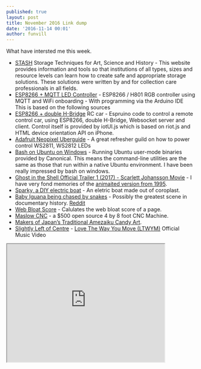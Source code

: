 ```yaml
---
published: true
layout: post
title: November 2016 Link dump  
date: '2016-11-14 00:01'
author: funvill
---
```


What have intersted me this week.

- [STASH](http://stashc.com/) Storage Techniques for Art, Science and History - This website provides information and tools so that institutions of all types, sizes and resource levels can learn how to create safe and appropriate storage solutions. These solutions were written by and for collection care professionals in all fields.
- [ESP8266 + MQTT LED Controller](https://github.com/CurlyWurly-1/ESP8266-H801-MQTT) - ESP8266 / H801 RGB controller using MQTT and WiFi onboarding - With programming via the Arduino IDE This is based on the following sources
- [ESP8266 + double H-Bridge](https://github.com/olliephillips/espruinoCar) RC car - Espruino code to control a remote control car, using ESP8266, double H-Bridge, Websocket server and client. Control itself is provided by iotUI.js which is based on riot.js and HTML device orientation API on iPhone.
- [Adafruit Neopixel Uberguide](https://learn.adafruit.com/adafruit-neopixel-uberguide/power#distributing-power) - A great refresher guild on how to power control WS2811, WS2812 LEDs
- [Bash on Ubuntu on Windows](https://msdn.microsoft.com/en-us/commandline/wsl/about) - Running Ubuntu user-mode binaries provided by Canonical. This means the command-line utilities are the same as those that run within a native Ubuntu environment. I have been really impressed by bash on windows. 
- [Ghost in the Shell Official Trailer 1 (2017) - Scarlett Johansson Movie](https://www.youtube.com/watch?v=G4VmJcZR0Yg&feature=youtu.be&a) - I have very fond memories of the [animaited version from 1995](http://www.imdb.com/title/tt0113568/).
- [Sparky, a DIY electric boat](https://www.youtube.com/watch?v=M_ae5U1Y-2E&feature=youtu.be&a) - An eletric boat made out of coroplast.
- [Baby Iguana being chased by snakes](https://streamable.com/0z8g) - Possibly the greatest scene in documentary history. [Reddit](https://www.reddit.com/r/videos/comments/5bo4f4/baby_iguana_being_chased_by_snakes_possibly_the/)
- [Web Bloat Score](http://www.webbloatscore.com/) - Calulates the web bloat score of a page.
- [Maslow CNC](https://www.kickstarter.com/projects/1830738289/maslow-cnc-a-500-open-source-4-by-8-foot-cnc-machi?ref=thanks_tweet) - a $500 open source 4 by 8 foot CNC Machine.
- [Makers of Japan’s Traditional Amezaiku Candy Art](https://thecreatorsproject.vice.com/blog/japanese-traditional-sugar-candy-lollipop-craftman-shinri-tezuka?utm_source=tcpfbus). 
- [Slightly Left of Centre](https://www.youtube.com/channel/UCL49vdU-wXNu7RlHCxgHnkw) - [Love The Way You Move (LTWYM)](https://www.youtube.com/watch?v=Wga5A6R9BJg) Official Music Video 
<iframe width="420" height="315" src="https://www.youtube.com/watch?v=Wga5A6R9BJg"></iframe>
